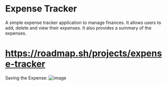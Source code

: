 # Expense Tracker
A simple expense tracker application to manage finances. It allows users to add, delete and view their expenses. It also provides a summary of the expenses.
# https://roadmap.sh/projects/expense-tracker

Saving the Expense:
![image](https://github.com/user-attachments/assets/d0665012-c205-474c-a56e-534474ab71a8)
